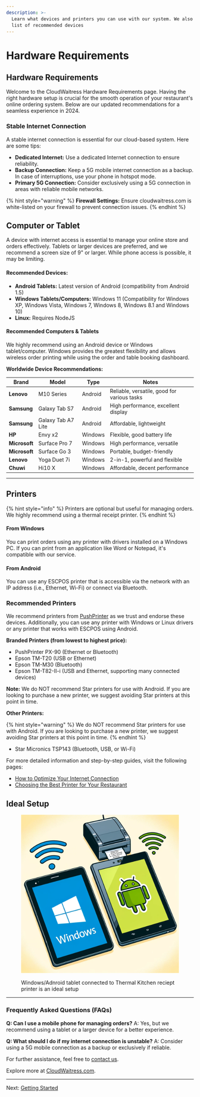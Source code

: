 ```yaml
---
description: >-
  Learn what devices and printers you can use with our system. We also have a
  list of recommended devices
---
```


# Hardware Requirements

## Hardware Requirements

Welcome to the CloudWaitress Hardware Requirements page. Having the right hardware setup is crucial for the smooth operation of your restaurant's online ordering system. Below are our updated recommendations for a seamless experience in 2024.

### Stable Internet Connection

A stable internet connection is essential for our cloud-based system. Here are some tips:

* **Dedicated Internet:** Use a dedicated Internet connection to ensure reliability.
* **Backup Connection:** Keep a 5G mobile internet connection as a backup. In case of interruptions, use your phone in hotspot mode.
* **Primary 5G Connection:** Consider exclusively using a 5G connection in areas with reliable mobile networks.

{% hint style="warning" %}
**Firewall Settings:** Ensure cloudwaitress.com is white-listed on your firewall to prevent connection issues.
{% endhint %}

## Computer or Tablet

A device with internet access is essential to manage your online store and orders effectively. Tablets or larger devices are preferred, and we recommend a screen size of 9" or larger. While phone access is possible, it may be limiting.

#### Recommended Devices:

* **Android Tablets:** Latest version of Android (compatibility from Android 1.5)
* **Windows Tablets/Computers:** Windows 11 (Compatibility for Windows XP, Windows Vista, Windows 7, Windows 8, Windows 8.1 and Windows 10)
* **Linux:** Requires NodeJS

#### Recommended Computers & Tablets

We highly recommend using an Android device or Windows tablet/computer. Windows provides the greatest flexibility and allows wireless order printing while using the order and table booking dashboard.

**Worldwide Device Recommendations:**

| Brand         | Model              | Type    | Notes                                       |
| ------------- | ------------------ | ------- | ------------------------------------------- |
| **Lenovo**    | M10 Series         | Android | Reliable, versatile, good for various tasks |
| **Samsung**   | Galaxy Tab S7      | Android | High performance, excellent display         |
| **Samsung**   | Galaxy Tab A7 Lite | Android | Affordable, lightweight                     |
| **HP**        | Envy x2            | Windows | Flexible, good battery life                 |
| **Microsoft** | Surface Pro 7      | Windows | High performance, versatile                 |
| **Microsoft** | Surface Go 3       | Windows | Portable, budget-friendly                   |
| **Lenovo**    | Yoga Duet 7i       | Windows | 2-in-1, powerful and flexible               |
| **Chuwi**     | Hi10 X             | Windows | Affordable, decent performance              |

***

## Printers

{% hint style="info" %}
Printers are optional but useful for managing orders.  We highly recommend using a thermal receipt printer.
{% endhint %}

#### From Windows

You can print orders using any printer with drivers installed on a Windows PC. If you can print from an application like Word or Notepad, it's compatible with our service.

#### From Android

You can use any ESCPOS printer that is accessible via the network with an IP address (i.e., Ethernet, Wi-Fi) or connect via Bluetooth.

### Recommended Printers

We recommend printers from [PushPrinter](https://www.pushprinter.com) as we trust and endorse these devices. Additionally, you can use any printer with Windows or Linux drivers or any printer that works with ESCPOS using Android.

**Branded Printers (from lowest to highest price):**

* PushPrinter PX-90 (Ethernet or Bluetooth)
* Epson TM-T20 (USB or Ethernet)
* Epson TM-M30 (Bluetooth)
* Epson TM-T82-II-i (USB and Ethernet, supporting many connected devices)

**Note:** We do NOT recommend Star printers for use with Android. If you are looking to purchase a new printer, we suggest avoiding Star printers at this point in time.

**Other Printers:**

{% hint style="warning" %}
We do NOT recommend Star printers for use with Android.  If you are looking to purchase a new printer, we suggest avoiding Star printers at this point in time.
{% endhint %}

* Star Micronics TSP143 (Bluetooth, USB, or Wi-Fi)

For more detailed information and step-by-step guides, visit the following pages:

* [How to Optimize Your Internet Connection](https://support.cloudwaitress.com/internet-optimization)
* [Choosing the Best Printer for Your Restaurant](https://support.cloudwaitress.com/printer-guide)

## Ideal Setup

<figure><img src="../.gitbook/assets/ad6d4af5a725ac939ecf89824d29f97c.webp" alt="Windows-Android-Online-Ordering-Restaurant-System"><figcaption><p>Windows/Adnroid tablet connected to Thermal Kitchen reciept printer is an ideal setup</p></figcaption></figure>

***

### Frequently Asked Questions (FAQs)

**Q: Can I use a mobile phone for managing orders?** A: Yes, but we recommend using a tablet or a larger device for a better experience.

**Q: What should I do if my internet connection is unstable?** A: Consider using a 5G mobile connection as a backup or exclusively if reliable.

For further assistance, feel free to [contact us](https://support.cloudwaitress.com/contact).

Explore more at [CloudWaitress.com](https://www.cloudwaitress.com).

***

Next: [Getting Started](https://support.cloudwaitress.com/getting-started)
